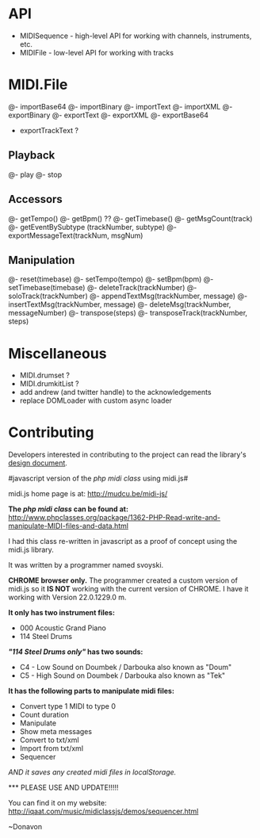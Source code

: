 # API

* MIDISequence - high-level API for working with channels, instruments, etc.
* MIDIFile - low-level API for working with tracks
# MIDI.File

@- importBase64
@- importBinary
@- importText
@- importXML
@- exportBinary
@- exportText
@- exportXML
@- exportBase64
- exportTrackText ?

## Playback
@- play
@- stop

## Accessors
@- getTempo()
@- getBpm() ??
@- getTimebase()
@- getMsgCount(track)
@- getEventBySubtype (trackNumber, subtype)
@- exportMessageText(trackNum, msgNum)

## Manipulation
@- reset(timebase)
@- setTempo(tempo)
@- setBpm(bpm)
@- setTimebase(timebase)
@- deleteTrack(trackNumber)
@- soloTrack(trackNumber)
@- appendTextMsg(trackNumber, message)
@- insertTextMsg(trackNumber, message)
@- deleteMsg(trackNumber, messageNumber)
@- transpose(steps)
@- transposeTrack(trackNumber, steps)

# Miscellaneous 
- MIDI.drumset ?
- MIDI.drumkitList ?
- add andrew (and twitter handle) to the acknowledgements
- replace DOMLoader with custom async loader



# Contributing

Developers interested in contributing to the project can
read the library's [design document](docs/ref/design.html).

#javascript version of the _php midi class_ using midi.js#

midi.js home page is at:  http://mudcu.be/midi-js/

**The _php midi class_ can be found at:**
http://www.phpclasses.org/package/1362-PHP-Read-write-and-manipulate-MIDI-files-and-data.html

I had this class re-written in javascript as a proof of concept using the midi.js library.

It was written by a programmer named svoyski.

**CHROME browser only.**  The programmer created a custom version of midi.js
so it **IS NOT** working with the current version of CHROME.  I have it
working with Version 22.0.1229.0 m.

**It only has two instrument files:**
- 000 Acoustic Grand Piano
- 114 Steel Drums

**_"114 Steel Drums only"_ has two sounds:**
- C4 - Low Sound on Doumbek / Darbouka also known as "Doum"
- C5 - High Sound on Doumbek / Darbouka also known as "Tek"

**It has the following parts to manipulate midi files:**
- Convert type 1 MIDI to type 0
- Count duration
- Manipulate
- Show meta messages
- Convert to txt/xml
- Import from txt/xml
- Sequencer

_AND it saves any created midi files in localStorage._

*** PLEASE USE AND UPDATE!!!!!


You can find it on my website:
http://iqaat.com/music/midiclassjs/demos/sequencer.html

~Donavon
